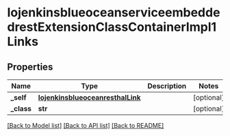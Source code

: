 # IojenkinsblueoceanserviceembeddedrestExtensionClassContainerImpl1Links

## Properties
Name | Type | Description | Notes
------------ | ------------- | ------------- | -------------
**_self** | [**IojenkinsblueoceanresthalLink**](IojenkinsblueoceanresthalLink.md) |  | [optional] 
**_class** | **str** |  | [optional] 

[[Back to Model list]](../README.md#documentation-for-models) [[Back to API list]](../README.md#documentation-for-api-endpoints) [[Back to README]](../README.md)


